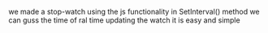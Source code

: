  we made a stop-watch using the js functionality in SetInterval() method we can guss the time of ral time updating the watch it is easy and simple
